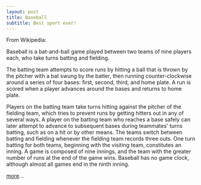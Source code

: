 ```yaml
---
layout: post
title: Baseball
subtitle: Best sport ever!
---
```


From Wikipedia:

Baseball is a bat-and-ball game played between two teams of nine players each, who take turns batting and fielding.

The batting team attempts to score runs by hitting a ball that is thrown by the pitcher with a bat swung by the batter, then running counter-clockwise around a series of four bases: first, second, third, and home plate. A run is scored when a player advances around the bases and returns to home plate.

Players on the batting team take turns hitting against the pitcher of the fielding team, which tries to prevent runs by getting hitters out in any of several ways. A player on the batting team who reaches a base safely can later attempt to advance to subsequent bases during teammates' turns batting, such as on a hit or by other means. The teams switch between batting and fielding whenever the fielding team records three outs. One turn batting for both teams, beginning with the visiting team, constitutes an inning. A game is composed of nine innings, and the team with the greater number of runs at the end of the game wins. Baseball has no game clock, although almost all games end in the ninth inning.

[more](https://en.wikipedia.org/wiki/Baseball)...
